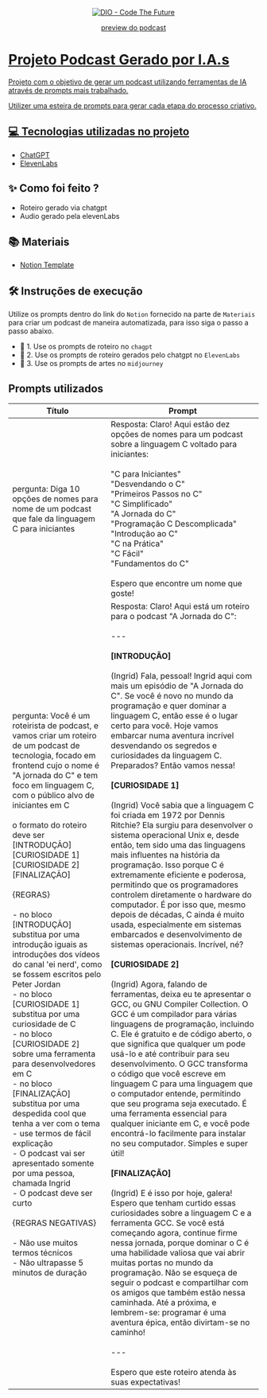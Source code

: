 <p align="center">

<p align="center">
<a href="https://dio.me/">
    <img 
        src="https://img.shields.io/badge/DIO-Code_The_Future-28DA77?logo=youtube" 
        alt="DIO - Code The Future">


<p align="center">
    preview do podcast
</p>


# Projeto Podcast Gerado por I.A.s


Projeto com o objetivo de gerar um podcast utilizando ferramentas de IA através de prompts mais trabalhado.

Utilizer uma esteira de prompts para gerar cada etapa do processo criativo.

## 💻 Tecnologias utilizadas no projeto

- [ChatGPT](https://chat.openai.com/) 
- [ElevenLabs](https://beta.elevenlabs.io/)

## ✨ Como foi feito ?

- Roteiro gerado via chatgpt
- Audio gerado pela elevenLabs

## 📚 Materiais

- [Notion Template](https://helpful-jump-17b.notion.site/PAS-Podcast-AI-Studio-210489e15d7a4a73b743bb159e45d06f?pvs=4)


## 🛠️ Instruções de execução

Utilize os prompts dentro do link do `Notion` fornecido na parte de `Materiais` para criar um podcast de maneira automatizada, para isso siga o passo a passo abaixo.

- 🤖 1. Use os prompts de roteiro no `chagpt`
- 🤖 2. Use os prompts de roteiro gerados pelo chatgpt no  `ElevenLabs`
- 🤖 3. Use os prompts de artes no `midjourney`

## Prompts utilizados
| Título          | Prompt |
|-----------------|--------|
| pergunta: Diga 10 opções de nomes para nome de um podcast que fale da  linguagem C para iniciantes  | Resposta: Claro! Aqui estão dez opções de nomes para um podcast sobre a linguagem C voltado para iniciantes:<br><br>"C para Iniciantes"<br>"Desvendando o C"<br>"Primeiros Passos no C"<br>"C Simplificado"<br>"A Jornada do C"<br>"Programação C Descomplicada"<br>"Introdução ao C"<br>"C na Prática"<br>"C Fácil"<br>"Fundamentos do C"<br><br>Espero que encontre um nome que goste! |
| pergunta: Você é um roteirista de podcast, e vamos criar um  roteiro de um podcast de tecnologia, focado em frontend cujo o nome é "A jornada do C" e tem foco em linguagem C,  com o público alvo de iniciantes em C<br><br>o formato do roteiro deve ser<br>[INTRODUÇÃO]<br>[CURIOSIDADE 1]<br>[CURIOSIDADE 2]<br>[FINALIZAÇÃO]<br><br>{REGRAS}<br><br>- no bloco [INTRODUÇÃO] substitua por uma introdução iguais as introduções dos vídeos do canal 'ei nerd', como se fossem escritos pelo Peter Jordan<br>- no bloco [CURIOSIDADE 1] substitua por uma curiosidade de C<br>- no bloco [CURIOSIDADE 2] sobre uma ferramenta para desenvolvedores em C<br>- no bloco [FINALIZAÇÃO] substitua por uma despedida cool que tenha a ver com o tema<br>- use termos de fácil explicação<br>- O podcast vai ser apresentado somente por uma pessoa, chamada Ingrid<br>- O podcast deve ser curto<br><br>{REGRAS NEGATIVAS}<br><br>- Não use muitos termos técnicos<br>- Não ultrapasse 5 minutos de duração | Resposta: Claro! Aqui está um roteiro para o podcast "A Jornada do C":<br><br>---<br><br>**[INTRODUÇÃO]**<br><br>(Ingrid) Fala, pessoal! Ingrid aqui com mais um episódio de "A Jornada do C". Se você é novo no mundo da programação e quer dominar a linguagem C, então esse é o lugar certo para você. Hoje vamos embarcar numa aventura incrível desvendando os segredos e curiosidades da linguagem C. Preparados? Então vamos nessa!<br><br>**[CURIOSIDADE 1]**<br><br>(Ingrid) Você sabia que a linguagem C foi criada em 1972 por Dennis Ritchie? Ela surgiu para desenvolver o sistema operacional Unix e, desde então, tem sido uma das linguagens mais influentes na história da programação. Isso porque C é extremamente eficiente e poderosa, permitindo que os programadores controlem diretamente o hardware do computador. É por isso que, mesmo depois de décadas, C ainda é muito usada, especialmente em sistemas embarcados e desenvolvimento de sistemas operacionais. Incrível, né?<br><br>**[CURIOSIDADE 2]**<br><br>(Ingrid) Agora, falando de ferramentas, deixa eu te apresentar o GCC, ou GNU Compiler Collection. O GCC é um compilador para várias linguagens de programação, incluindo C. Ele é gratuito e de código aberto, o que significa que qualquer um pode usá-lo e até contribuir para seu desenvolvimento. O GCC transforma o código que você escreve em linguagem C para uma linguagem que o computador entende, permitindo que seu programa seja executado. É uma ferramenta essencial para qualquer iniciante em C, e você pode encontrá-lo facilmente para instalar no seu computador. Simples e super útil!<br><br>**[FINALIZAÇÃO]**<br><br>(Ingrid) E é isso por hoje, galera! Espero que tenham curtido essas curiosidades sobre a linguagem C e a ferramenta GCC. Se você está começando agora, continue firme nessa jornada, porque dominar o C é uma habilidade valiosa que vai abrir muitas portas no mundo da programação. Não se esqueça de seguir o podcast e compartilhar com os amigos que também estão nessa caminhada. Até a próxima, e lembrem-se: programar é uma aventura épica, então divirtam-se no caminho!<br><br>---<br><br>Espero que este roteiro atenda às suas expectativas! |


